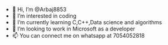 - 👋 Hi, I’m @Arbaj8853
- 👀 I’m interested in coding
- 🌱 I’m currently learning C,C++,Data science and algorithms
- 💞️ I’m looking to work in Microsoft as a developer
- 📫 You can connect me on whatsapp at 7054052818

<!---
Arbaj8853/Arbaj8853 is a ✨ special ✨ repository because its `README.md` (this file) appears on your GitHub profile.
You can click the Preview link to take a look at your changes.
--->
